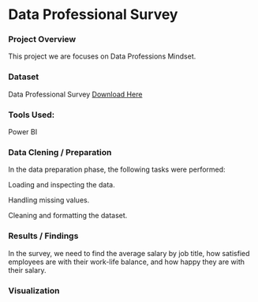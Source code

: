 # Data Professional Survey

### Project Overview

This project we are focuses on Data Professions Mindset.


### Dataset

Data Professional Survey [Download Here](https://github.com/Indumathi12/Power-BI-projects/blob/main/Power%20BI%20-%20Final%20Project%20(2).xlsx)


### Tools Used:

Power BI


### Data Clening / Preparation

In the data preparation phase, the following tasks were performed:

Loading and inspecting the data.

Handling missing values.

Cleaning and formatting the dataset.

### Results / Findings

In the survey, we need to find the average salary by job title, how satisfied employees are with their work-life balance, and how happy they are with their salary.

### Visualization
  
